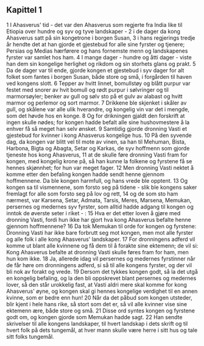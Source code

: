 ## Kapittel 1

1 I Ahasverus' tid - det var den Ahasverus som regjerte fra India like til Etiopia over hundre og syv og tyve landskaper -
2 i de dager da kong Ahasverus satt på sin kongetrone i borgen Susan,
3 i hans regjerings tredje år hendte det at han gjorde et gjestebud for alle sine fyrster og tjenere; Persias og Medias hærførere og hans fornemste menn og landskapenes fyrster var samlet hos ham.
4 I mange dager - hundre og åtti dager - viste han dem sin kongelige herlighet og rikdom og sin storhets glans og prakt.
5 Da de dager var til ende, gjorde kongen et gjestebud i syv dager for alt folket som fantes i borgen Susan, både store og små, i forgården til haven ved kongens slott.
6 Tepper av hvitt linnet, bomullstøy og blått purpur var festet med snorer av hvit bomull og rødt purpur i sølvringer og til marmorsøyler; benker av gull og sølv sto på et gulv av alabast og hvitt marmor og perlemor og sort marmor.
7 Drikkene ble skjenket i skåler av gull, og skålene var alle ulik hverandre, og kongelig vin var det i mengde, som det høvde hos en konge.
8 Og for drikningen gjaldt den forskrift at ingen skulle nødes; for kongen hadde befalt alle sine hushovmestere å la enhver få så meget han selv ønsket.
9 Samtidig gjorde dronning Vasti et gjestebud for kvinner i kong Ahasverus kongelige hus.
10 På den syvende dag, da kongen var blitt vel til mote av vinen, sa han til Mehuman, Bista, Harbona, Bigta og Abagta, Setar og Karkas, de syv hoffmenn som gjorde tjeneste hos kong Ahasverus,
11 at de skulle føre dronning Vasti fram for kongen, med kongelig krone på, så han kunne la folkene og fyrstene få se hennes skjønnhet; for hun var meget fager.
12 Men dronning Vasti nektet å komme etter den befaling kongen hadde sendt henne gjennom hoffmennene. Da ble kongen harmfull, og hans vrede ble opptent.
13 Og kongen sa til vismennene, som forsto seg på tidene - slik ble kongens saker fremlagt for alle som forsto seg på lov og rett,
14 og de som sto ham nærmest, var Karsena, Setar, Admata, Tarsis, Meres, Marsena, Memukan, persernes og medernes syv fyrster, som alltid hadde adgang til kongen og inntok de øverste seter i riket - :
15 Hva er det etter loven å gjøre med dronning Vasti, fordi hun ikke har gjort hva kong Ahasverus befalte henne gjennom hoffmennene?
16 Da tok Memukan til orde for kongen og fyrstene: Dronning Vasti har ikke bare forbrutt seg mot kongen, men mot alle fyrster og alle folk i alle kong Ahasverus' landskaper.
17 For dronningens adferd vil komme ut blant alle kvinnene og få dem til å forakte sine ektemenn; de vil si: Kong Ahasverus befalte at dronning Vasti skulle føres fram for ham, men hun kom ikke.
18 Ja, allerede idag vil persernes og medernes fyrstinner når de får høre om dronningens adferd, si så til alle kongens fyrster, og der vil bli nok av forakt og vrede.
19 Dersom det tykkes kongen godt, så la det utgå en kongelig befaling, og la den bli oppskrevet blant persernes og medernes lover, så den står urokkelig fast, at Vasti aldri mere skal komme for kong Ahasverus' øyne, og kongen skal gi hennes kongelige verdighet til en annen kvinne, som er bedre enn hun!
20 Når da det påbud som kongen utsteder, blir kjent i hele hans rike, så stort som det er, så vil alle kvinner vise sine ektemenn ære, både store og små.
21 Disse ord syntes kongen og fyrstene godt om, og kongen gjorde som Memukan hadde sagt.
22 Han sendte skrivelser til alle kongens landskaper, til hvert landskap i dets skrift og til hvert folk på dets tungemål, at hver mann skulle være herre i sitt hus og tale sitt folks tungemål.

